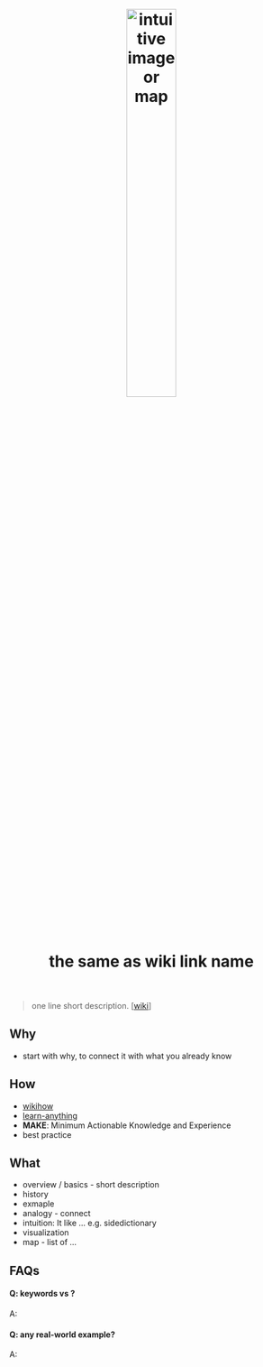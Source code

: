 <h1 align="center">
<br>
	<a href="https://www.wikiwand.com/en/Note-taking">
  <img src="https://i.imgur.com/EFEoch9.png" alt="intuitive image or map" width=42%">
  </a>
  <br><br>
the same as wiki link name 
  <br><br>
</h1>

> one line short description. [[wiki]()]

## Why 

* start with why, to connect it with what you already know

## How

* [wikihow](https://www.wikihow.com/Main-Page) 
* [learn-anything](https://learn-anything.xyz/)
* **MAKE**: Minimum Actionable Knowledge and Experience
* best practice

## What 

* overview / basics - short description
* history
* exmaple
* analogy - connect 
* intuition: It like ...  e.g. sidedictionary
* visualization
* map - list of ...

## FAQs

#### Q: keywords vs ?

A: 

#### Q: any real-world example?

A: 

